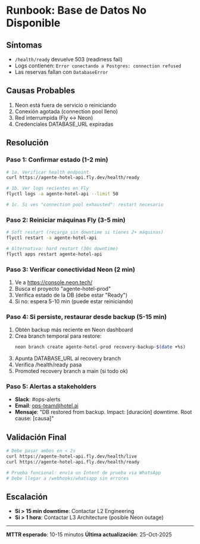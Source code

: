 # Runbook: Base de Datos No Disponible

## Síntomas
- `/health/ready` devuelve 503 (readiness fail)
- Logs contienen: `Error conectando a Postgres: connection refused`
- Las reservas fallan con `DatabaseError`

## Causas Probables
1. Neon está fuera de servicio o reiniciando
2. Conexión agotada (connection pool lleno)
3. Red interrumpida (Fly ↔ Neon)
4. Credenciales DATABASE_URL expiradas

## Resolución

### Paso 1: Confirmar estado (1-2 min)
```bash
# 1a. Verificar health endpoint
curl https://agente-hotel-api.fly.dev/health/ready

# 1b. Ver logs recientes en Fly
flyctl logs -a agente-hotel-api --limit 50

# 1c. Si ves "connection pool exhausted": restart necesario
```

### Paso 2: Reiniciar máquinas Fly (3-5 min)
```bash
# Soft restart (recarga sin downtime si tienes 2+ máquinas)
flyctl restart -a agente-hotel-api

# Alternativa: hard restart (30s downtime)
flyctl apps restart agente-hotel-api
```

### Paso 3: Verificar conectividad Neon (2 min)
1. Ve a https://console.neon.tech/
2. Busca el proyecto "agente-hotel-prod"
3. Verifica estado de la DB (debe estar "Ready")
4. Si no: espera 5-10 min (puede estar reiniciando)

### Paso 4: Si persiste, restaurar desde backup (5-15 min)
1. Obtén backup más reciente en Neon dashboard
2. Crea branch temporal para restore:
   ```bash
   neon branch create agente-hotel-prod recovery-backup-$(date +%s)
   ```
3. Apunta DATABASE_URL al recovery branch
4. Verifica /health/ready pasa
5. Promoted recovery branch a main (si todo ok)

### Paso 5: Alertas a stakeholders
- **Slack**: #ops-alerts
- **Email**: ops-team@hotel.ai
- **Mensaje**: "DB restored from backup. Impact: [duración] downtime. Root cause: [causa]"

## Validación Final
```bash
# Debe pasar ambos en < 2s
curl https://agente-hotel-api.fly.dev/health/live
curl https://agente-hotel-api.fly.dev/health/ready

# Prueba funcional: envía un Intent de prueba via WhatsApp
# Debe llegar a /webhooks/whatsapp sin errores
```

## Escalación
- **Si > 15 min downtime**: Contactar L2 Engineering
- **Si > 1 hora**: Contactar L3 Architecture (posible Neon outage)

---

**MTTR esperado**: 10-15 minutos
**Última actualización**: 25-Oct-2025

